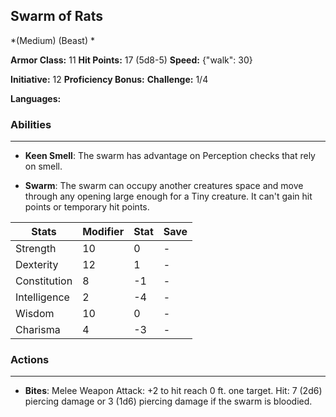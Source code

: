 ## Swarm of Rats
*(Medium) (Beast) *

**Armor Class:** 11
**Hit Points:** 17 (5d8-5)
**Speed:** {"walk": 30}

**Initiative:** 12
**Proficiency Bonus:**
**Challenge:** 1/4

**Languages:** 

### Abilities
 --- 
- **Keen Smell**: The swarm has advantage on Perception checks that rely on smell.

- **Swarm**: The swarm can occupy another creatures space and move through any opening large enough for a Tiny creature. It can't gain hit points or temporary hit points.



| Stats | Modifier | Stat | Save
| ---- | ---- | ---- | ---- |
| Strength | 10 | 0 | - |
| Dexterity | 12 | 1 | - |
| Constitution | 8 | -1 | - |
| Intelligence | 2 | -4 | - |
| Wisdom | 10 | 0 | - |
| Charisma | 4 | -3 | - |

### Actions
 --- 
- **Bites**: Melee Weapon Attack: +2 to hit  reach 0 ft.  one target. Hit: 7 (2d6) piercing damage  or 3 (1d6) piercing damage if the swarm is bloodied.

